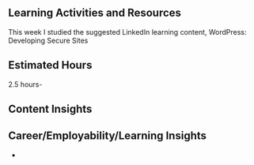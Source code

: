 <h2>Learning Activities and Resources</h2>

This week I studied the suggested LinkedIn learning content, WordPress: Developing Secure Sites

<h2>Estimated Hours</h2>

2.5 hours-

<h2>Content Insights</h2>



<h2>Career/Employability/Learning Insights</h2>

-
